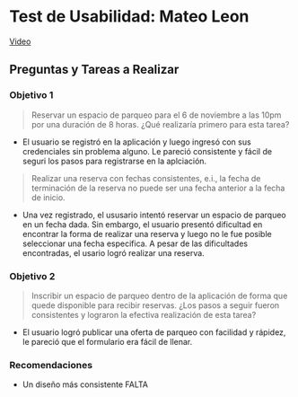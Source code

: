 # Test de Usabilidad: Mateo Leon

[Video](https://youtu.be/XGbnJygyI2o)


## Preguntas y Tareas a Realizar

### Objetivo 1
> Reservar un espacio de parqueo para el 6 de noviembre a las 10pm por una duración de 8 horas. ¿Qué realizaría primero para esta tarea?

*  El usuario se registró en la aplicación y luego ingresó con sus credenciales sin problema alguno. Le pareció consistente y fácil de seguri los pasos para registrarse en la aplciación.

> Realizar una reserva con fechas consistentes, e.i., la fecha de terminación de la reserva no puede ser una fecha anterior a la fecha de inicio.

* Una vez registrado, el ususario intentó reservar un espacio de parqueo en un fecha dada. Sin embargo, el usuario presentó dificultad en encontrar la forma de realizar una reserva y luego no le fue posible seleccionar una fecha especifica. A pesar de las dificultades encontradas, el usario logró realizar una reserva.

### Objetivo 2
> Inscribir un espacio de parqueo dentro de la aplicación de forma que quede disponible para recibir reservas. ¿Los pasos a seguir fueron consistentes y lograron la efectiva realización de esta tarea?

* El usuario logró publicar una oferta de parqueo con facilidad y rápidez, le pareció que el formulario era fácil de llenar.

### Recomendaciones

* Un diseño más consistente FALTA

